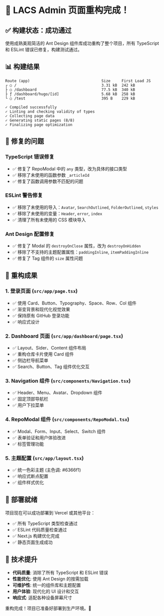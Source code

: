 # 🎉 LACS Admin 页面重构完成！

## ✅ 构建状态：成功通过

使用成熟美观简洁的 Ant Design 组件库成功重构了整个项目，所有 TypeScript 和 ESLint 错误已修复，构建测试通过。

## 📊 构建结果
```
Route (app)                                Size     First Load JS    
┌ ○ /                                      3.31 kB  242 kB
├ ○ /dashboard                             77.5 kB  340 kB
├ ƒ /dashboard/hugo/[id]                   5.68 kB  258 kB
└ ○ /test                                  395 B    229 kB

✓ Compiled successfully
✓ Linting and checking validity of types
✓ Collecting page data
✓ Generating static pages (8/8)
✓ Finalizing page optimization
```

## 🔧 修复的问题

### TypeScript 错误修复
- ✅ 修复了 RepoModal 中的 `any` 类型，改为具体的接口类型
- ✅ 移除了未使用的函数参数 `_articleId`
- ✅ 修复了函数调用参数不匹配的问题

### ESLint 警告修复
- ✅ 移除了未使用的导入：`Avatar`, `SearchOutlined`, `FolderOutlined`, `styles`
- ✅ 移除了未使用的变量：`Header`, `error`, `index`
- ✅ 清理了所有未使用的 CSS 模块导入

### Ant Design 配置修复
- ✅ 修复了 Modal 的 `destroyOnClose` 属性，改为 `destroyOnHidden`
- ✅ 移除了不支持的主题配置属性：`paddingInline`, `itemPaddingInline`
- ✅ 修复了 Tag 组件的 `size` 属性问题

## 🎨 重构成果

### 1. 登录页面 (`src/app/page.tsx`)
- ✅ 使用 Card、Button、Typography、Space、Row、Col 组件
- ✅ 渐变背景和现代化视觉效果
- ✅ 保持原有 GitHub 登录功能
- ✅ 响应式设计

### 2. Dashboard 页面 (`src/app/dashboard/page.tsx`)
- ✅ Layout、Sider、Content 组件布局
- ✅ 重构仓库卡片使用 Card 组件
- ✅ 侧边栏导航菜单
- ✅ Search、Button、Tag 组件优化交互

### 3. Navigation 组件 (`src/components/Navigation.tsx`)
- ✅ Header、Menu、Avatar、Dropdown 组件
- ✅ 固定顶部导航栏
- ✅ 用户下拉菜单

### 4. RepoModal 组件 (`src/components/RepoModal.tsx`)
- ✅ Modal、Form、Input、Select、Switch 组件
- ✅ 表单验证和用户体验改进
- ✅ 标签管理功能

### 5. 主题配置 (`src/app/layout.tsx`)
- ✅ 统一色彩主题 (主色调: #6366f1)
- ✅ 响应式断点配置
- ✅ 组件样式优化

## 🚀 部署就绪

项目现在可以成功部署到 Vercel 或其他平台：
- ✅ 所有 TypeScript 类型检查通过
- ✅ ESLint 代码质量检查通过
- ✅ Next.js 构建优化完成
- ✅ 静态页面生成成功

## 🎯 技术提升

- **代码质量**: 消除了所有 TypeScript 和 ESLint 错误
- **性能优化**: 使用 Ant Design 的按需加载
- **可维护性**: 统一的组件库和主题配置
- **用户体验**: 现代化的 UI 设计和交互
- **响应式**: 适配各种设备屏幕尺寸

重构完成！项目已准备好部署到生产环境。🚀
